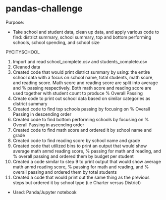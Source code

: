 # pandas-challenge

Purpose: 

- Take school and student data, clean up data, and apply various code to find: district summary, school summary, top and bottom performing schools, school spending, and school size
      
PYCITYSCHOOL 
 
  1. Import and read school_complete.csv and students_complete.csv 
  2. Cleaned data
  3. Created code that would print district summary by using: the entire school data with a focus on school name, total students, math score, and reading score. Math score and reading score are split into average and % passing respectively. Both math score and reading score are used together with student count to produce % Overall Passing
  4. Create code to print out school data based on similar categories as district summary
  5. Created code to find top schools passing by focusing on % Overall Passing in descending order
  6. Created code to find bottom performing schools by focusing on % Overall Passing in ascending order
  7. Created code to find math score and ordered it by school name and grade
  8. Created code to find reading score by school name and grade
  9. Created code that utilized bins to print an output that would show average math anmd reading score, % passing for math and reading, and % overall passing and ordered them by budget per student
  10. Created a code similar to step 9 to print output that would show average math anmd reading score, % passing for math and reading, and % overall passing and ordered them by total students 
  11. Created a code that would print out the same thing as the previous steps but ordered it by school type (i.e Charter versus District)
  
  - Used: Panda/Jupyter notebook
